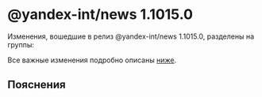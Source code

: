 # @yandex-int/news 1.1015.0

<!-- ЧЕЛОВЕЧЕСКОЕ ВСТУПЛЕНИЕ -->

Изменения, вошедшие в релиз @yandex-int/news 1.1015.0, разделены на группы:

Все важные изменения подробно описаны [ниже](#Пояснения).

## Пояснения

